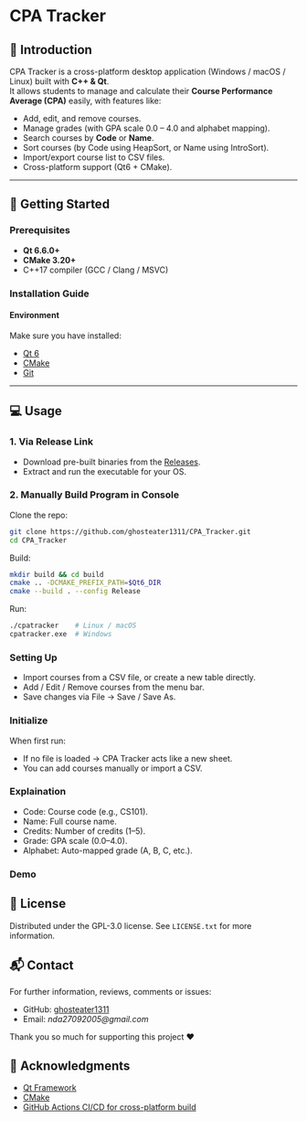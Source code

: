 # CPA Tracker

## 📌 Introduction
CPA Tracker is a cross-platform desktop application (Windows / macOS / Linux) built with **C++ & Qt**.  
It allows students to manage and calculate their **Course Performance Average (CPA)** easily, with features like:
- Add, edit, and remove courses.
- Manage grades (with GPA scale 0.0 – 4.0 and alphabet mapping).
- Search courses by **Code** or **Name**.
- Sort courses (by Code using HeapSort, or Name using IntroSort).
- Import/export course list to CSV files.
- Cross-platform support (Qt6 + CMake).

---

## 🚀 Getting Started

### Prerequisites
- **Qt 6.6.0+**
- **CMake 3.20+**
- C++17 compiler (GCC / Clang / MSVC)

### Installation Guide

#### Environment
Make sure you have installed:
- [Qt 6](https://www.qt.io/download)
- [CMake](https://cmake.org/download/)
- [Git](https://git-scm.com/)

---

## 💻 Usage

### 1. Via Release Link
- Download pre-built binaries from the [Releases](https://github.com/ghosteater1311/CPA_Tracker/releases).
- Extract and run the executable for your OS.

### 2. Manually Build Program in Console
Clone the repo:
```sh
git clone https://github.com/ghosteater1311/CPA_Tracker.git
cd CPA_Tracker
```

Build:
```sh
mkdir build && cd build
cmake .. -DCMAKE_PREFIX_PATH=$Qt6_DIR
cmake --build . --config Release
```

Run:
```sh
./cpatracker    # Linux / macOS
cpatracker.exe  # Windows
```

### Setting Up
* Import courses from a CSV file, or create a new table directly.
* Add / Edit / Remove courses from the menu bar.
* Save changes via File → Save / Save As.

### Initialize 
When first run:
* If no file is loaded → CPA Tracker acts like a new sheet.
* You can add courses manually or import a CSV.

### Explaination
* Code: Course code (e.g., CS101).
* Name: Full course name.
* Credits: Number of credits (1–5).
* Grade: GPA scale (0.0–4.0).
* Alphabet: Auto-mapped grade (A, B, C, etc.).

### Demo


<!-- LICENSE -->
## 📜 License
Distributed under the GPL-3.0 license. 
See `LICENSE.txt` for more information.

<!-- CONTACT -->
## 📬 Contact
For further information, reviews, comments or issues:
* GitHub: [ghosteater1311](https://github.com/ghosteater1311)
* Email: _nda27092005@gmail.com_

Thank you so much for supporting this project ❤️

<!-- ACKNOWLEDGMENTS -->
## 🙏 Acknowledgments
* [Qt Framework](https://www.qt.io/)
* [CMake](https://cmake.org/)
* [GitHub Actions CI/CD for cross-platform build](https://github.com/features/actions)
